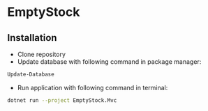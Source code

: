 # EmptyStock

## Installation

- Clone repository
- Update database with following command in package manager:

```sh
Update-Database
```

- Run application with following command in terminal:

```sh
dotnet run --project EmptyStock.Mvc
```
